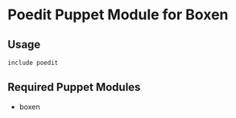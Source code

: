 # Poedit Puppet Module for Boxen

## Usage

```puppet
include poedit
```

## Required Puppet Modules

* boxen